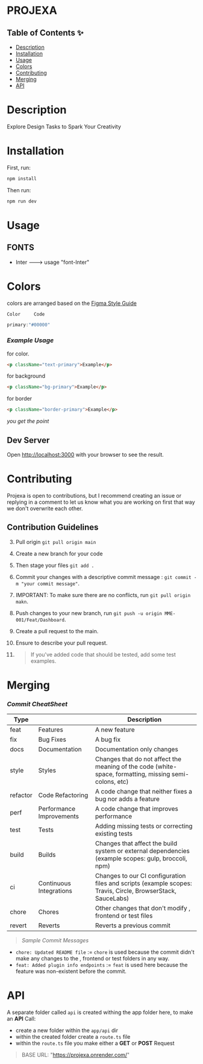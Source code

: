 # PROJEXA

## Table of Contents ✨

- [Description](#description)
- [Installation](#installation)
- [Usage](#usage)
- [Colors](#colors)
- [Contributing](#contributing)
- [Merging](#merging)
- [API](#api)

# Description

Explore Design Tasks to Spark Your Creativity

# Installation

First, run:

```bash
npm install
```

Then run:

```bash
npm run dev
```

# Usage

## FONTS


- Inter ---> usage "font-Inter"

# Colors

colors are arranged based on the [Figma Style Guide](https://www.figma.com/file/GJJibKX5bbk6y5RvuPs8aF/Mentor-Me?type=design&node-id=1266-18028&mode=design&t=Ue0EW9TjbNDK1L1R-0)

```js
Color     Code

primary:"#00000"

```

### _Example Usage_

for color.

```html
<p className="text-primary">Example</p>
```

for background

```html
<p className="bg-primary">Example</p>
```

for border

```html
<p className="border-primary">Example</p>
```

_you get the point_

## Dev Server

Open [http://localhost:3000](http://localhost:3000) with your browser to see the result.

# Contributing

Projexa is open to contributions, but I recommend creating an issue or replying in a comment to let us know what you are working on first that way we don't overwrite each other.

## Contribution Guidelines

3. Pull origin `git pull origin main`

4. Create a new branch for your code 

6. Then stage your files `git add .`

7. Commit your changes with a descriptive commit message : `git commit -m "your commit message"`.

8. IMPORTANT: To make sure there are no conflicts, run `git pull origin makn`.

9. Push changes to your new branch, run `git push -u origin MME-001/Feat/Dashboard`.

10. Create a pull request to the main.

11. Ensure to describe your pull request.

12. > If you've added code that should be tested, add some test examples.

# Merging



### _Commit CheatSheet_

| Type     |                          | Description                                                                                                 |
| -------- | ------------------------ | ----------------------------------------------------------------------------------------------------------- |
| feat     | Features                 | A new feature                                                                                               |
| fix      | Bug Fixes                | A bug fix                                                                                                   |
| docs     | Documentation            | Documentation only changes                                                                                  |
| style    | Styles                   | Changes that do not affect the meaning of the code (white-space, formatting, missing semi-colons, etc)      |
| refactor | Code Refactoring         | A code change that neither fixes a bug nor adds a feature                                                   |
| perf     | Performance Improvements | A code change that improves performance                                                                     |
| test     | Tests                    | Adding missing tests or correcting existing tests                                                           |
| build    | Builds                   | Changes that affect the build system or external dependencies (example scopes: gulp, broccoli, npm)         |
| ci       | Continuous Integrations  | Changes to our CI configuration files and scripts (example scopes: Travis, Circle, BrowserStack, SauceLabs) |
| chore    | Chores                   | Other changes that don't modify , frontend or test files                                                    |
| revert   | Reverts                  | Reverts a previous commit                                                                                   |

> _Sample Commit Messages_

- `chore: Updated README file` := `chore` is used because the commit didn't make any changes to the , frontend or test folders in any way.
- `feat: Added plugin info endpoints` := `feat` is used here because the feature was non-existent before the commit.

# API

A separate folder called `api` is created withing the app folder here, to make an **API** Call:

- create a new folder within the `app/api` dir
- within the created folder create a `route.ts` file
- within the `route.ts` file you make either a **GET** or **POST** Request

> BASE URL: "https://projexa.onrender.com/"

